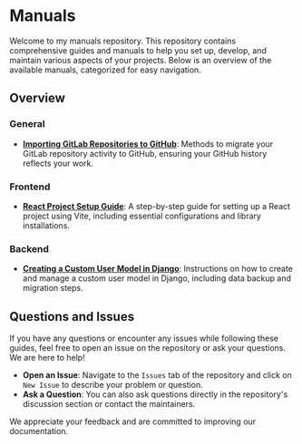 # Manuals

Welcome to my manuals repository. This repository contains comprehensive guides and manuals to help you set up, develop, and maintain various aspects of your projects. Below is an overview of the available manuals, categorized for easy navigation.

## Overview

### General

- [**Importing GitLab Repositories to GitHub**](General/Import-Gitlab-Repositories-To-Github.md): Methods to migrate your GitLab repository activity to GitHub, ensuring your GitHub history reflects your work.

### Frontend

- [**React Project Setup Guide**](Frontend/React-Create-Simple-Project.md): A step-by-step guide for setting up a React project using Vite, including essential configurations and library installations.

### Backend

- [**Creating a Custom User Model in Django**](Backend/Django-Create-Custom-User-Table.md): Instructions on how to create and manage a custom user model in Django, including data backup and migration steps.



## Questions and Issues

If you have any questions or encounter any issues while following these guides, feel free to open an issue on the repository or ask your questions. We are here to help!

- **Open an Issue**: Navigate to the `Issues` tab of the repository and click on `New Issue` to describe your problem or question.
- **Ask a Question**: You can also ask questions directly in the repository's discussion section or contact the maintainers.

We appreciate your feedback and are committed to improving our documentation.